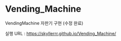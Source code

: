 # Vending_Machine
VendingMachine 자판기 구현 (수정 완료)

실행 URL : https://skyllerrr.github.io/Vending_Machine/
